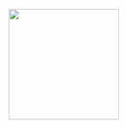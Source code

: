 ⠀<!-- (c) Layout created by ☆*Kairo .*☆ (https://layouts.spacehey.com/layout?id=83858) -->

<div style="float:  ; max-height: 200px; position: fixed; right: 13px; top: 12px; z-index: 200;">

<img src="[    ](https://64.media.tumblr.com/7f341a85be791228b4c9b4b2483523bf/bd5573991a7134e2-f7/s540x810/041748731b1c813cfd6927fd535b093628ba87ec.gif)" height="200"/></div>


